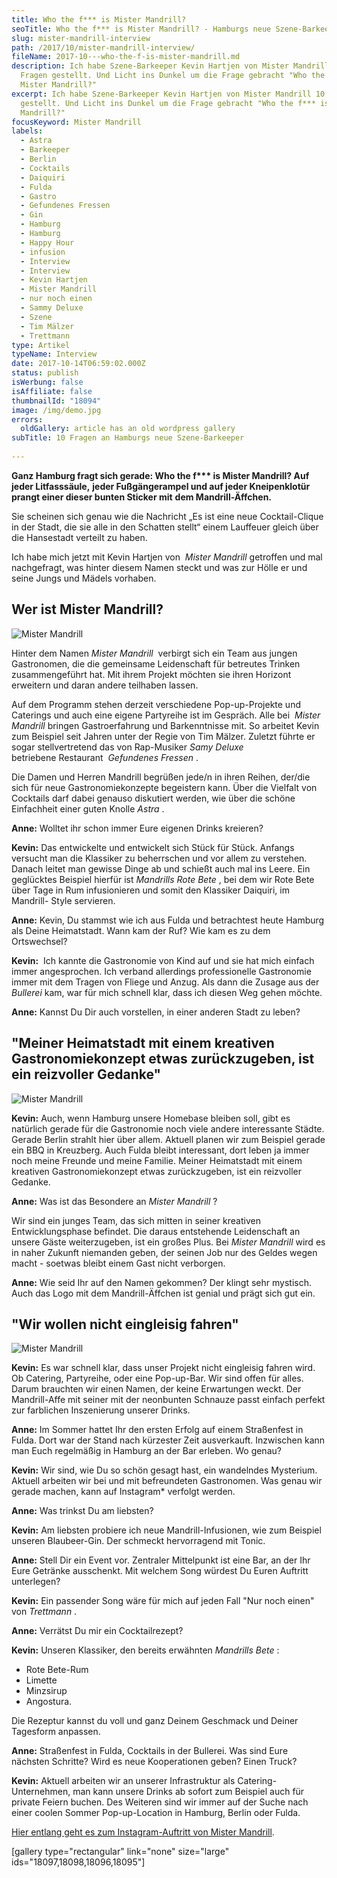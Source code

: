 ```yaml
---
title: Who the f*** is Mister Mandrill?
seoTitle: Who the f*** is Mister Mandrill? - Hamburgs neue Szene-Barkeeper
slug: mister-mandrill-interview
path: /2017/10/mister-mandrill-interview/
fileName: 2017-10---who-the-f-is-mister-mandrill.md
description: Ich habe Szene-Barkeeper Kevin Hartjen von Mister Mandrill 10
  Fragen gestellt. Und Licht ins Dunkel um die Frage gebracht "Who the f*** is
  Mister Mandrill?"
excerpt: Ich habe Szene-Barkeeper Kevin Hartjen von Mister Mandrill 10 Fragen
  gestellt. Und Licht ins Dunkel um die Frage gebracht "Who the f*** is Mister
  Mandrill?"
focusKeyword: Mister Mandrill
labels:
  - Astra
  - Barkeeper
  - Berlin
  - Cocktails
  - Daiquiri
  - Fulda
  - Gastro
  - Gefundenes Fressen
  - Gin
  - Hamburg
  - Hamburg
  - Happy Hour
  - infusion
  - Interview
  - Interview
  - Kevin Hartjen
  - Mister Mandrill
  - nur noch einen
  - Sammy Deluxe
  - Szene
  - Tim Mälzer
  - Trettmann
type: Artikel
typeName: Interview
date: 2017-10-14T06:59:02.000Z
status: publish
isWerbung: false
isAffiliate: false
thumbnailId: "18094"
image: /img/demo.jpg
errors:
  oldGallery: article has an old wordpress gallery
subTitle: 10 Fragen an Hamburgs neue Szene-Barkeeper
  
---
```


**Ganz Hamburg fragt sich gerade: Who the f\*\*\* is Mister Mandrill? Auf jeder
Litfasssäule,** **jeder Fußgängerampel und auf jeder Kneipenklotür prangt einer
dieser bunten Sticker mit** **dem Mandrill-Äffchen.**

Sie scheinen sich genau wie die Nachricht „Es ist eine neue Cocktail-Clique in
der Stadt, die sie alle in den Schatten stellt“ einem Lauffeuer gleich über die
Hansestadt verteilt zu haben.

Ich habe mich jetzt mit Kevin Hartjen von  _Mister Mandrill_ getroffen und mal
nachgefragt, was hinter diesem Namen steckt und was zur Hölle er und seine Jungs
und Mädels vorhaben.

## Wer ist Mister Mandrill?

![Mister Mandrill](http://cardamonchai.com/wp-content/uploads/2017/10/IMG-20170705-WA00341-300x225.jpg)

Hinter dem Namen _Mister Mandrill_  verbirgt sich ein Team aus jungen
Gastronomen, die die gemeinsame Leidenschaft für betreutes Trinken
zusammengeführt hat. Mit ihrem Projekt möchten sie ihren Horizont erweitern und
daran andere teilhaben lassen.

Auf dem Programm stehen derzeit verschiedene Pop-up-Projekte und Caterings und
auch eine eigene Partyreihe ist im Gespräch. Alle bei  _Mister Mandrill_ bringen
Gastroerfahrung und Barkenntnisse mit. So arbeitet Kevin zum Beispiel seit
Jahren unter der Regie von Tim Mälzer. Zuletzt führte er sogar stellvertretend
das von Rap-Musiker _Samy Deluxe_ betriebene Restaurant  _Gefundenes Fressen_ .

Die Damen und Herren Mandrill begrüßen jede/n in ihren Reihen, der/die sich für
neue Gastronomiekonzepte begeistern kann. Über die Vielfalt von Cocktails darf
dabei genauso diskutiert werden, wie über die schöne Einfachheit einer guten
Knolle _Astra_ .

**Anne:** Wolltet ihr schon immer Eure eigenen Drinks kreieren?

**Kevin:** Das entwickelte und entwickelt sich Stück für Stück. Anfangs versucht
man die Klassiker zu beherrschen und vor allem zu verstehen. Danach leitet man
gewisse Dinge ab und schießt auch mal ins Leere. Ein geglücktes Beispiel hierfür
ist _Mandrills Rote Bete_ , bei dem wir Rote Bete über Tage in Rum infusionieren
und somit den Klassiker Daiquiri, im Mandrill- Style servieren.

**Anne:** Kevin, Du stammst wie ich aus Fulda und betrachtest heute Hamburg als
Deine Heimatstadt. Wann kam der Ruf? Wie kam es zu dem Ortswechsel?

**Kevin:**  Ich kannte die Gastronomie von Kind auf und sie hat mich einfach
immer angesprochen. Ich verband allerdings professionelle Gastronomie immer mit
dem Tragen von Fliege und Anzug. Als dann die Zusage aus der _Bullerei_ kam, war
für mich schnell klar, dass ich diesen Weg gehen möchte.

**Anne:** Kannst Du Dir auch vorstellen, in einer anderen Stadt zu leben?

## "Meiner Heimatstadt mit einem kreativen Gastronomiekonzept etwas zurückzugeben, ist ein reizvoller Gedanke"

![Mister Mandrill](http://cardamonchai.com/wp-content/uploads/2017/10/received_2012684135639022-300x450.jpeg)

**Kevin:** Auch, wenn Hamburg unsere Homebase bleiben soll, gibt es natürlich
gerade für die Gastronomie noch viele andere interessante Städte. Gerade Berlin
strahlt hier über allem. Aktuell planen wir zum Beispiel gerade ein BBQ in
Kreuzberg. Auch Fulda bleibt interessant, dort leben ja immer noch meine Freunde
und meine Familie. Meiner Heimatstadt mit einem kreativen Gastronomiekonzept
etwas zurückzugeben, ist ein reizvoller Gedanke.

**Anne:** Was ist das Besondere an _Mister Mandrill_ ?

Wir sind ein junges Team, das sich mitten in seiner kreativen Entwicklungsphase
befindet. Die daraus entstehende Leidenschaft an unsere Gäste weiterzugeben, ist
ein großes Plus. Bei _Mister_ _Mandrill_ wird es in naher Zukunft niemanden
geben, der seinen Job nur des Geldes wegen macht - soetwas bleibt einem Gast
nicht verborgen.

**Anne:** Wie seid Ihr auf den Namen gekommen? Der klingt sehr mystisch. Auch
das Logo mit dem Mandrill-Äffchen ist genial und prägt sich gut ein.

## "Wir wollen nicht eingleisig fahren"

![Mister Mandrill](http://cardamonchai.com/wp-content/uploads/2017/10/IMG-20170705-WA0018-300x450.jpg)

**Kevin:** Es war schnell klar, dass unser Projekt nicht eingleisig fahren wird.
Ob Catering, Partyreihe, oder eine Pop-up-Bar. Wir sind offen für alles.  Darum
brauchten wir einen Namen, der keine Erwartungen weckt. Der Mandrill-Affe mit
seiner mit der neonbunten Schnauze passt einfach perfekt zur farblichen
Inszenierung unserer Drinks.

**Anne:** Im Sommer hattet Ihr den ersten Erfolg auf einem Straßenfest in Fulda.
Dort war der Stand nach kürzester Zeit ausverkauft. Inzwischen kann man Euch
regelmäßig in Hamburg an der Bar erleben. Wo genau?

**Kevin:** Wir sind, wie Du so schön gesagt hast, ein wandelndes Mysterium.
Aktuell arbeiten wir bei und mit befreundeten Gastronomen. Was genau wir gerade
machen, kann auf Instagram\* verfolgt werden.

**Anne:** Was trinkst Du am liebsten?

**Kevin:** Am liebsten probiere ich neue Mandrill-Infusionen, wie zum Beispiel
unseren Blaubeer-Gin. Der schmeckt hervorragend mit Tonic.

**Anne:** Stell Dir ein Event vor. Zentraler Mittelpunkt ist eine Bar, an der
Ihr Eure Getränke ausschenkt. Mit welchem Song würdest Du Euren Auftritt
unterlegen?

**Kevin:** Ein passender Song wäre für mich auf jeden Fall "Nur noch einen" von
_Trettmann_ .

**Anne:** Verrätst Du mir ein Cocktailrezept?

**Kevin:** Unseren Klassiker, den bereits erwähnten _Mandrills Bete_ :

- Rote Bete-Rum
- Limette
- Minzsirup
- Angostura.

Die Rezeptur kannst du voll und ganz Deinem Geschmack und Deiner Tagesform
anpassen.

**Anne:** Straßenfest in Fulda, Cocktails in der Bullerei. Was sind Eure
nächsten Schritte? Wird es neue Kooperationen geben? Einen Truck?

**Kevin:** Aktuell arbeiten wir an unserer Infrastruktur als
Catering-Unternehmen, man kann unsere Drinks ab sofort zum Beispiel auch für
private Feiern buchen. Des Weiteren sind wir immer auf der Suche nach einer
coolen Sommer Pop-up-Location in Hamburg, Berlin oder Fulda.

[Hier entlang geht es zum Instagram-Auftritt von Mister Mandrill](https://www.instagram.com/mistermandrillhh/).

[gallery type="rectangular" link="none" size="large"
ids="18097,18098,18096,18095"]

  